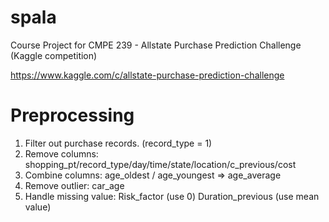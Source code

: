 spala
=====

Course Project for CMPE 239 - Allstate Purchase Prediction Challenge (Kaggle competition)

https://www.kaggle.com/c/allstate-purchase-prediction-challenge


Preprocessing
=====
1.	Filter out purchase records. (record_type = 1)
2.	Remove columns: shopping_pt/record_type/day/time/state/location/c_previous/cost
3.	Combine columns: age_oldest / age_youngest => age_average
4.	Remove outlier: car_age
5.	Handle missing value:  Risk_factor (use 0)  Duration_previous (use mean value)

